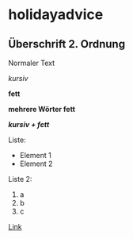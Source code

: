 # holidayadvice

## Überschrift 2. Ordnung


Normaler Text

*kursiv*

**fett**

__mehrere Wörter fett__

*__kursiv + fett__*

Liste:
- Element 1
- Element 2

Liste 2:
1. a
2. b
3. c

[Link](www.xy.ch)
